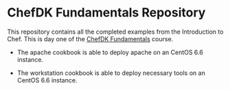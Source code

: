 # ChefDK Fundamentals Repository

This repository contains all the completed examples from the Introduction to
Chef. This is day one of the
[ChefDK Fundamentals](https://github.com/chef-training/chefdk-fundamentals)
course.

* The apache cookbook is able to deploy apache on an CentOS 6.6 instance.

* The workstation cookbook is able to deploy necessary tools on an CentOS 6.6
instance.
